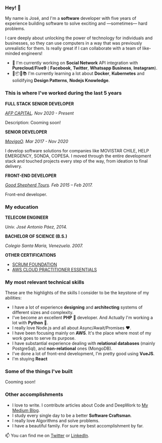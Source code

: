 ### Hey! 👋

My name is José, and I'm a **software** developer with five years of experience building software to solve exciting and —sometimes— hard problems.

I care deeply about unlocking the power of technology for individuals and businesses, so they can use computers in a way that was previously unrealistic for them. Is really great if I can collaborate with a team of like-minded engineers!

- 🔭 I'm currently working on **Social Network** API integration with **Purecloud**/**Five9** ( **Facebook**, **Twitter**, **Whatsapp Business**, **Instagram**).
- 🐳📦🎶📚 I'm currently learning a lot about **Docker**, **Kubernetes** and solidifying **Design Patterns**, **Nodejs Knowledge**.

### This is where I've worked during the last 5 years

**FULL STACK SENIOR DEVELOPER**

_[AFP CAPITAL](https://www.afpcapital.cl/default.html). Nov 2020 - Present_

Description: Cooming soon!

**SENIOR DEVELOPER**

_[MovigoO](https://movigoo.com/). Mar 2017 - Nov 2020_

I develop software solutions for companies like MOVISTAR CHILE, HELP EMERGENCY, SONDA, COPESA. I moved through the entire development stack and touched projects every step of the way, from ideation to final delivery.

**FRONT-END DEVELOPER**

_[Good Shepherd Tours](www.goodshepherdtour.com). Feb 2015 – Feb 2017._

Front-end developer.

### My education

**TELECOM ENGINEER**

_Univ. José Antonio Páez, 2014._

**BACHELOR OF SCIENCE (B.S.)**

_Colegio Santa María, Venezuela. 2007._

**OTHER CERTIFICATIONS**

* [SCRUM FOUNDATION](images/scrum_foundation.png)
* [AWS CLOUD PRACTITIONER ESSENTIALS](images/aws_cloud_practitiones_essentials.png)

### My most relevant technical skills

These are the highlights of the skills I consider to be the keystone of my abilities:

* I have a lot of experience **designing** and **architecting** systems of different sizes and complexity.
* I've become an excellent **PHP** 🐘 developer. And Actually I'm working a lot with **Python** 🐍.
* I really love Node.js and all about Async/Await/Promises ❤️. 
* I have been focusing mainly on **AWS**. It's the place where most of my work goes to serve its purpose.
* I have substantial experience dealing with **relational databases** (mainly PostgreSql), and **non-relational** ones (MongoDB).
* I've done a lot of front-end development, I'm pretty good using **VueJS**.
* I'm stuying **React**

### Some of the things I've built

Cooming soon!

### Other accomplishments

* I love to write. I contribute articles about Code and DeepWork to [My Medium Blog](https://medium.com/@jocon16).
* I study every single day to be a better **Software Craftsman**.
* I really love Algorithms and solve problems.
* I have a beautiful family. For sure my best accomplishment by far.

📫  You can find me on [Twitter](https://twitter.com/Jocon16) or [LinkedIn](https://www.linkedin.com/in/jos%C3%A9-contreras-631941102/).

